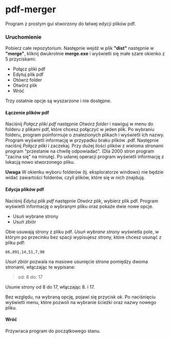 # pdf-merger
Program z prostym gui stworzony do łatwej edycji plików pdf.

### Uruchomienie
Pobierz całe repozytorium. Następnie wejdź w plik **"dist"** następnie w **"merge"**, kliknij dwukrotnie **merge.exe** i wyświetli się małe szare okienko z 5 przyciskami:
* Połącz pliki pdf 
* Edytuj plik pdf
* Otówrz folder
* Otwórz plik
* Wróć

Trzy ostatnie opcje są wyszarzone i nie dostępne. 
#### Łączenie plików pdf
Naciśnij *Połącz pliki pdf* następnie *Otwórz folder* i nawiguj w menu do folderu z plikami pdf, które chcesz połączyć w jeden plik. Po wybraniu folderu, program poinformuje o znalezionych plikach i wyświetli ich nazwy. Program wyświetli informację w przypadku braku plików .pdf.
Następnie naciśnij *Połącz pliki* i zaczekaj. Przy dużej ilości plików z wieloma stronami program "przestanie na chwilę odpowiadać". (Dla 2000 stron program "zacina się" na minutę). Po udanej operacji program wyświetli informację z lokacją nowo stworzonego pliku.

**Uwaga** 
W okienku wyboru folderów (tj. eksploratorze windows) nie będzie widać zawartości folderów, czyli plików, które się w nich znajdują.

#### Edycja plików pdf
Naciśnij *Edytuj plik pdf* następnie *Otwórz plik*, wybierz plik pdf. Program wyświetli informację o wybranym pliku oraz pokaże dwie nowe opcje. 
* Usuń wybrane strony
* Usuń zbiór

Obie usuwają strony z pliku pdf. *Usuń wybrane strony* wyświetla pole, w którym po przecinku bez spacji wypisujesz strony, które chcesz usunąć z pliku pdf: 
```
66,891,14,51,7,90
```
*Usuń zbiór* pozwala na masowe usunięcie strone pomiędzy dwoma stronami, włączając te wypisane:
> od: 8
> do: 17

Usunie strony od 8 do 17, włączając 8. i 17. <br />

Bez względu, na wybraną opcję, pojawi się przycisk *ok*. Po naciśnięciu wyświetli menu, które pozwoli na wybranie ścieżki oraz nazwy nowego pliku. 

#### Wróć
Przywraca program do początkowego stanu.


